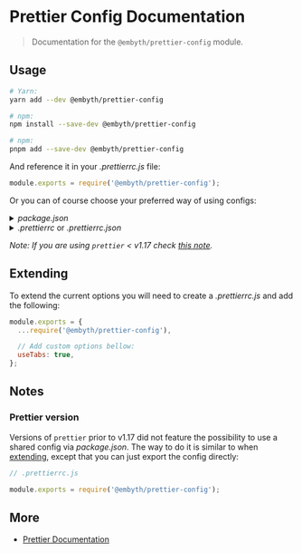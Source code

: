# Prettier Config Documentation

> Documentation for the `@embyth/prettier-config` module.

## Usage

```sh
# Yarn:
yarn add --dev @embyth/prettier-config

# npm:
npm install --save-dev @embyth/prettier-config

# npm:
pnpm add --save-dev @embyth/prettier-config
```

And reference it in your _.prettierrc.js_ file:

```js
module.exports = require('@embyth/prettier-config');
```

Or you can of course choose your preferred way of using configs:

<details>
<summary><i>package.json</i></summary>

```json
{
  // ...
  "prettier": "@embyth/prettier-config"
}
```

</details>
<details>
<summary><i>.prettierrc</i> or <i>.prettierrc.json</i></summary>

```json
{
  "extends": ["@embyth/prettier-config"]
}
```

</details>

_Note: If you are using `prettier` < v1.17 check [this note](#prettier-version)._

## Extending

To extend the current options you will need to create a _.prettierrc.js_ and add the following:

```js
module.exports = {
  ...require('@embyth/prettier-config'),

  // Add custom options bellow:
  useTabs: true,
};
```

## Notes

### Prettier version

Versions of `prettier` prior to v1.17 did not feature the possibility to use a shared config via _package.json_. The way
to do it is similar to when [extending](#extending), except that you can just export the config directly:

```js
// .prettierrc.js

module.exports = require('@embyth/prettier-config');
```

## More

- [Prettier Documentation](https://prettier.io/docs/en/index.html)
